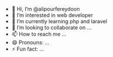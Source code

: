 - 👋 Hi, I’m @alipourfereydoon
- 👀 I’m interested in web developer
- 🌱 I’m currently learning php and laravel
- 💞️ I’m looking to collaborate on ...
- 📫 How to reach me ...
- 😄 Pronouns: ...
- ⚡ Fun fact: ...

<!---
alipourfereydoon/alipourfereydoon is a ✨ special ✨ repository because its `README.md` (this file) appears on your GitHub profile.
You can click the Preview link to take a look at your changes.
--->

